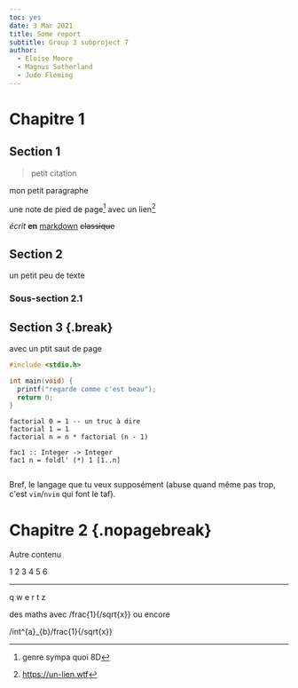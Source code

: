 ```yaml
---
toc: yes
date: 3 Mar 2021
title: Some report
subtitle: Group 3 subproject 7
author:
  - Eloïse Moore
  - Magnus Sutherland
  - Jude Fleming
---
```


# Chapitre 1

## Section 1

> petit citation

mon petit paragraphe

une note de pied de page[^1] avec un lien[^2]

_écrit_ **en** <u>markdown</u> ~~classique~~

[^1]: genre sympa quoi 8D
[^2]: <https://un-lien.wtf>

## Section 2

un petit peu de texte

### Sous-section 2.1

## Section 3 {.break}

avec un ptit saut de page

```c
#include <stdio.h>

int main(void) {
  printf("regarde comme c'est beau");
  return 0;
}
```

```{.haskell lines=1,5}
factorial 0 = 1 -- un truc à dire
factorial 1 = 1
factorial n = n * factorial (n - 1)

fac1 :: Integer -> Integer
fac1 n = foldl' (*) 1 [1..n]
```

```{.sql fromfile=yes file=./resources/foo.sql}
```

Bref, le langage que tu veux supposément (abuse quand même pas trop, c'est
`vim`/`nvim` qui font le taf).

# Chapitre 2 {.nopagebreak}

Autre contenu <br/>

1   2  3  4 5 6
-- -- --- - - -
q   w  e  r t z

des maths avec <mi>/frac{1}{/sqrt{x}}</mi> ou encore

<md>/int^{a}_{b}/frac{1}{/sqrt{x}}</md>
